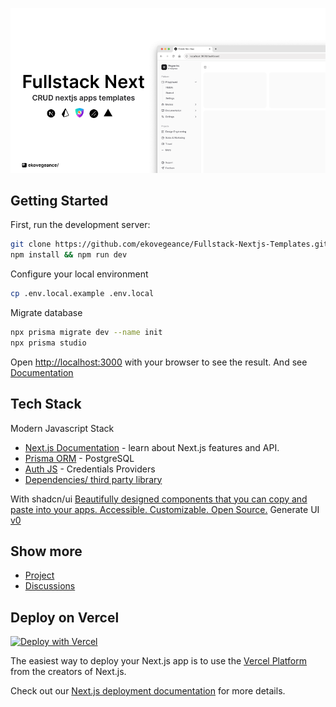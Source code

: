 ![fullstack](https://github.com/ekovegeance/Fullstack-Nextjs-Templates/blob/main/fullstack.png)

## Getting Started

First, run the development server:

```bash
git clone https://github.com/ekovegeance/Fullstack-Nextjs-Templates.git
npm install && npm run dev
```
Configure your local environment
```bash
cp .env.local.example .env.local
```
Migrate database
```bash
npx prisma migrate dev --name init
npx prisma studio
```

Open [http://localhost:3000](http://localhost:3000) with your browser to see the result. And see [Documentation](https://github.com/ekovegeance/Fullstack-Nextjs-Templates/blob/main/DOCS.md)


## Tech Stack

Modern Javascript Stack

- [Next.js Documentation](https://nextjs.org/docs) - learn about Next.js features and API.
- [Prisma ORM](https://www.prisma.io/docs/getting-started/setup-prisma/start-from-scratch/relational-databases-typescript-postgresql) - PostgreSQL
- [Auth JS](https://next-auth.js.org/getting-started/introduction) - Credentials Providers
- [Dependencies/ third party library](https://github.com/ekovegeance/Fullstack-Nextjs-Templates/blob/main/package.json)

With shadcn/ui [Beautifully designed components that you can copy and paste into your apps. Accessible. Customizable. Open Source.](https://ui.shadcn.com/) 
Generate UI [v0](https://v0.dev/https://v0.dev/)

## Show more
- [Project](https://github.com/users/ekovegeance/projects/8)
- [Discussions](https://github.com/ekovegeance/Fullstack-Nextjs-Templates/discussions/5)


## Deploy on Vercel
[![Deploy with Vercel](https://vercel.com/button)](https://vercel.com/new/clone?s=https%3A%2F%2Fgithub.com%2Fekovegeance%2FFullstack-Nextjs-Templates%2F&showOptionalTeamCreation=false&teamSlug=ekovegeances-projects)

The easiest way to deploy your Next.js app is to use the [Vercel Platform](https://vercel.com/new?utm_medium=default-template&filter=next.js&utm_source=create-next-app&utm_campaign=create-next-app-readme) from the creators of Next.js.

Check out our [Next.js deployment documentation](https://nextjs.org/docs/app/building-your-application/deploying) for more details.
